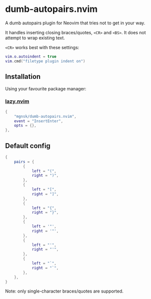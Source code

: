 # dumb-autopairs.nvim

A dumb autopairs plugin for Neovim that tries not to get in your way.

It handles inserting closing braces/quotes, `<CR>` and `<BS>`.
It does not attempt to wrap existing text.

`<CR>` works best with these settings:

```lua
vim.o.autoindent = true
vim.cmd("filetype plugin indent on")
```

## Installation

Using your favourite package manager:

### [lazy.nvim](https://github.com/folke/lazy.nvim)

```lua
{
    "mgnsk/dumb-autopairs.nvim",
    event = "InsertEnter",
    opts = {},
},
```

## Default config

```lua
{
    pairs = {
        {
            left = "(",
            right = ")",
        },
        {
            left = "[",
            right = "]",
        },
        {
            left = "{",
            right = "}",
        },
        {
            left = '"',
            right = '"',
        },
        {
            left = "'",
            right = "'",
        },
        {
            left = "`",
            right = "`",
        },
    },
}
```

Note: only single-character braces/quotes are supported.
